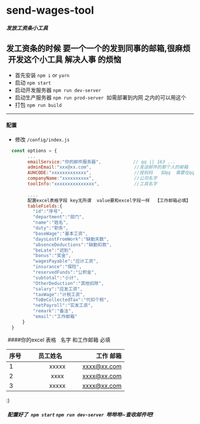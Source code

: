 # send-wages-tool
##### 发放工资条小工具
## 发工资条的时候 要一个一个的发到同事的邮箱,很麻烦  开发这个小工具 解决人事 的烦恼

- 首先安装 `npm i` or `yarn`
- 启动 `npm start`
- 启动开发服务器 `npm run dev-server`
- 启动生产服务器 `npm run prod-server`  如需部署到内网 之内的可以用这个 
- 打包 `npm run build`

---------------------

#### 配置
- 修改 `/config/index.js`
```javascript
  const options = {
        ...
        emailService:"你的邮件服务器",            // qq || 163 ...
        adminEmail:"xxx@xx.com",                //发送邮件的那个人的邮箱
        AUHCODE:"xxxxxxxxxxxxx",                //授权码   如qq  需要在qq邮箱》设置》账户  里面去申请
        companyName:"xxxxxxxxxx",               //公司名字
        toolInfo:"xxxxxxxxxxxxxxx",             //工具名字
        
        ....
        配置excel表格字段 key无所谓  value要和excel字段一样  【工作邮箱必填】   比如:
        tableFields:{
          "id":"序号",
          "department":"部门",
          "name":"姓名",
          "duty":"职务",
          "baseWage":"基本工资",
          "daysLostFromWork":"缺勤天数",
          "absenceDeductions":"缺勤扣款",
          "beLate":"迟到",
          "bonus":"奖金",
          "wagesPayable":"应计工资",
          "insurance":"保险",
          "reservedFunds":"公积金",
          "subtotal":"小计",
          "OtherDeduction":"其他扣除",
          "salary":"应发工资",
          "taxWage":"计税工资",
          "ToBeCollectedTax":"代扣个税",
          "netPayroll":"实发工资",
          "remark":"备注",
          "email":"工作邮箱"
      }
  }
```

 ####你的excel 表格   名字 和工作邮箱 必填
 
| 序号        | 员工姓名          | 工作 邮箱 |
| ------------- |:-------------:| -----:|
| 1    | xxxxx | xxxx@xx.com |
| 2    | xxxx     |    xxxx@xx.com|
| 3 | xxxxx     |     xxxx@xx.com |

:)

#####  配置好了  `npm start` `npm run dev-server`  咻咻咻~查收邮件吧!
 
